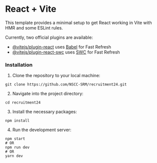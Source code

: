 # React + Vite

This template provides a minimal setup to get React working in Vite with HMR and some ESLint rules.

Currently, two official plugins are available:

- [@vitejs/plugin-react](https://github.com/vitejs/vite-plugin-react/blob/main/packages/plugin-react/README.md) uses [Babel](https://babeljs.io/) for Fast Refresh
- [@vitejs/plugin-react-swc](https://github.com/vitejs/vite-plugin-react-swc) uses [SWC](https://swc.rs/) for Fast Refresh

### Installation

1. Clone the repository to your local machine:

```
git clone https://github.com/NSCC-SRM/recruitment24.git
```

2. Navigate into the project directory:

```
cd recruitment24
```

3. Install the necessary packages:

```
npm install
```

4. Run the development server:

```
npm start
# OR 
npm run dev
# OR
yarn dev
```
